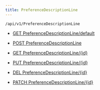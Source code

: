 ```yaml
---
title: PreferenceDescriptionLine
---
```


```http
/api/v1/PreferenceDescriptionLine
```




* [GET PreferenceDescriptionLine/default](v1PreferenceDescriptionLine_DefaultPreferenceDescriptionLine.md)

* [POST PreferenceDescriptionLine](v1PreferenceDescriptionLine_PostPreferenceDescriptionLine.md)

* [GET PreferenceDescriptionLine/{id}](v1PreferenceDescriptionLine_GetPreferenceDescriptionLine.md)

* [PUT PreferenceDescriptionLine/{id}](v1PreferenceDescriptionLine_PutPreferenceDescriptionLine.md)

* [DEL PreferenceDescriptionLine/{id}](v1PreferenceDescriptionLine_DeletePreferenceDescriptionLine.md)

* [PATCH PreferenceDescriptionLine/{id}](v1PreferenceDescriptionLine_PatchPreferenceDescriptionLine.md)